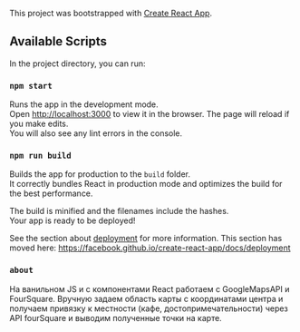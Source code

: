 This project was bootstrapped with [Create React App](https://github.com/facebook/create-react-app).

## Available Scripts
In the project directory, you can run:

### `npm start`
Runs the app in the development mode.<br>
Open [http://localhost:3000](http://localhost:3000) to view it in the browser.
The page will reload if you make edits.<br>
You will also see any lint errors in the console.

### `npm run build`
Builds the app for production to the `build` folder.<br>
It correctly bundles React in production mode and optimizes the build for the best performance.

The build is minified and the filenames include the hashes.<br>
Your app is ready to be deployed!

See the section about [deployment](https://facebook.github.io/create-react-app/docs/deployment) for more information.
This section has moved here: https://facebook.github.io/create-react-app/docs/deployment

### `about` 
 На ванильном JS и с компонентами React работаем с GoogleMapsAPI и FourSquare. Вручную задаем область карты с координатами центра и получаем привязку к местности (кафе, достопримечательности) через API fourSquare и выводим полученные точки на карте. 
